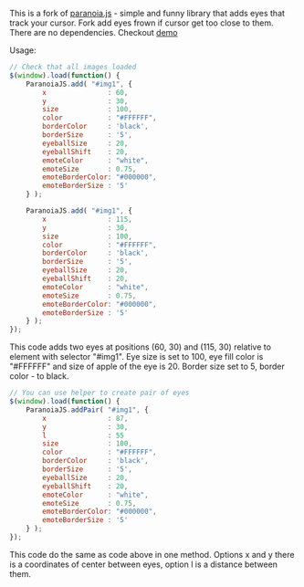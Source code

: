 This is a fork of [paranoia.js](https://krustnic.github.io/paranoia.js) - simple and funny library that adds eyes that track your cursor. Fork add eyes frown if cursor get too close to them. There are no dependencies. Checkout [demo](https://zlob.github.io/frown.js)

Usage:

```javascript
// Check that all images loaded
$(window).load(function() {
    ParanoiaJS.add( "#img1", {
        x               : 60,
        y               : 30,   
        size            : 100,
        color           : "#FFFFFF",
        borderColor     : 'black',
        borderSize      : '5',
        eyeballSize     : 20,
        eyeballShift    : 20,
        emoteColor      : "white",
        emoteSize       : 0.75,
        emoteBorderColor: "#000000",
        emoteBorderSize : '5'
    } );        

    ParanoiaJS.add( "#img1", {
        x               : 115,
        y               : 30,
        size            : 100,
        color           : "#FFFFFF",
        borderColor     : 'black',
        borderSize      : '5',
        eyeballSize     : 20,
        eyeballShift    : 20,
        emoteColor      : "white",
        emoteSize       : 0.75,
        emoteBorderColor: "#000000",
        emoteBorderSize : '5'
    } ); 
});

```

This code adds two eyes at positions (60, 30) and (115, 30) relative to element with selector "#img1". Eye size is set to 100, eye fill color is "#FFFFFF" and size of apple of the eye is 20. Border size set to 5, border color - to black.

```javascript
// You can use helper to create pair of eyes
$(window).load(function() {
    ParanoiaJS.addPair( "#img1", {
        x               : 87,
        y               : 30,
        l               : 55
        size            : 100,
        color           : "#FFFFFF",
        borderColor     : 'black',
        borderSize      : '5',
        eyeballSize     : 20,
        eyeballShift    : 20,
        emoteColor      : "white",
        emoteSize       : 0.75,
        emoteBorderColor: "#000000",
        emoteBorderSize : '5'
    } );        
});

```

This code do the same as code above in one method. Options x and y there is a coordinates of center between eyes, option l is a distance between them.

